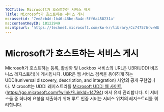 ```yaml
---
TOCTitle: Microsoft가 호스트하는 서비스 게시
Title: Microsoft가 호스트하는 서비스 게시
ms:assetid: '7ee8cb4d-1b46-48be-8a4c-5ff6a458231a'
ms:contentKeyID: 18122949
ms:mtpsurl: 'https://technet.microsoft.com/ko-kr/library/Cc747576(v=WS.10)'
---
```


Microsoft가 호스트하는 서비스 게시
==================================

Microsoft가 호스트하는 등록, 활성화 및 Lockbox 서비스의 URL은 UBR(UDDI 비즈니스 레지스트리)에 게시됩니다. UBR은 웹 서비스 검색을 용이하게 하는 UDDI(universal discovery, description, and integration) 사양의 공개 구현입니다. Microsoft는 UDDI 레지스트리를 [Microsoft UDDI 웹 사이트](https://go.microsoft.com/fwlink/?linkid=14794)(https://go.microsoft.com/fwlink/?LinkId=14794) 에서 유지 관리합니다. 이 서비스들 중 하나에 요청을 제출하기 위해 루트 인증 서버는 서비스 위치의 레지스트리를 쿼리합니다.
